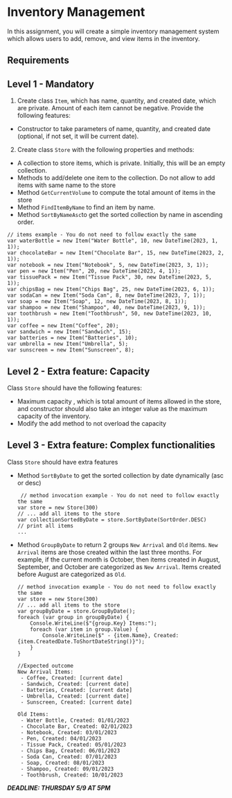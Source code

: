 # Inventory Management

In this assignment, you will create a simple inventory management system which allows users to add, remove, and view items in the inventory.

## Requirements

## Level 1 - Mandatory

1. Create class `Item`, which has name, quantity, and created date, which are private. Amount of each item cannot be negative. Provide the following features:

- Constructor to take parameters of name, quantity, and created date (optional, if not set, it will be current date).

2. Create class `Store` with the following properties and methods:

- A collection to store items, which is private. Initially, this will be an empty collection.
- Methods to add/delete one item to the collection. Do not allow to add items with same name to the store
- Method `GetCurrentVolume` to compute the total amount of items in the store
- Method `FindItemByName` to find an item by name.
- Method `SortByNameAsc`to get the sorted collection by name in ascending order.

```
// items example - You do not need to follow exactly the same
var waterBottle = new Item("Water Bottle", 10, new DateTime(2023, 1, 1));
var chocolateBar = new Item("Chocolate Bar", 15, new DateTime(2023, 2, 1));
var notebook = new Item("Notebook", 5, new DateTime(2023, 3, 1));
var pen = new Item("Pen", 20, new DateTime(2023, 4, 1));
var tissuePack = new Item("Tissue Pack", 30, new DateTime(2023, 5, 1));
var chipsBag = new Item("Chips Bag", 25, new DateTime(2023, 6, 1));
var sodaCan = new Item("Soda Can", 8, new DateTime(2023, 7, 1));
var soap = new Item("Soap", 12, new DateTime(2023, 8, 1));
var shampoo = new Item("Shampoo", 40, new DateTime(2023, 9, 1));
var toothbrush = new Item("Toothbrush", 50, new DateTime(2023, 10, 1));
var coffee = new Item("Coffee", 20);
var sandwich = new Item("Sandwich", 15);
var batteries = new Item("Batteries", 10);
var umbrella = new Item("Umbrella", 5);
var sunscreen = new Item("Sunscreen", 8);
```

## Level 2 - Extra feature: Capacity

Class `Store` should have the following features:

- Maximum capacity , which is total amount of items allowed in the store, and constructor should also take an integer value as the maximum capacity of the inventory.
- Modify the add method to not overload the capacity

## Level 3 - Extra feature: Complex functionalities

Class `Store` should have extra features

- Method `SortByDate` to get the sorted collection by date dynamically (asc or desc)
  ```
   // method invocation example - You do not need to follow exactly the same
  var store = new Store(300)
  // ... add all items to the store
  var collectionSortedByDate = store.SortByDate(SortOrder.DESC)
  // print all items
  ...
  ```
- Method `GroupByDate` to return 2 groups `New Arrival` and `Old` items. `New Arrival` items are those created within the last three months. For example, if the current month is October, then items created in August, September, and October are categorized as `New Arrival`. Items created before August are categorized as `Old`.

  ```
  // method invocation example - You do not need to follow exactly the same
  var store = new Store(300)
  // ... add all items to the store
  var groupByDate = store.GroupByDate();
  foreach (var group in groupByDate) {
      Console.WriteLine($"{group.Key} Items:");
      foreach (var item in group.Value) {
          Console.WriteLine($" - {item.Name}, Created: {item.CreatedDate.ToShortDateString()}");
      }
  }

  //Expected outcome
  New Arrival Items:
   - Coffee, Created: [current date]
   - Sandwich, Created: [current date]
   - Batteries, Created: [current date]
   - Umbrella, Created: [current date]
   - Sunscreen, Created: [current date]

  Old Items:
   - Water Bottle, Created: 01/01/2023
   - Chocolate Bar, Created: 02/01/2023
   - Notebook, Created: 03/01/2023
   - Pen, Created: 04/01/2023
   - Tissue Pack, Created: 05/01/2023
   - Chips Bag, Created: 06/01/2023
   - Soda Can, Created: 07/01/2023
   - Soap, Created: 08/01/2023
   - Shampoo, Created: 09/01/2023
   - Toothbrush, Created: 10/01/2023
  ```

**_DEADLINE: THURSDAY 5/9 AT 5PM_**
